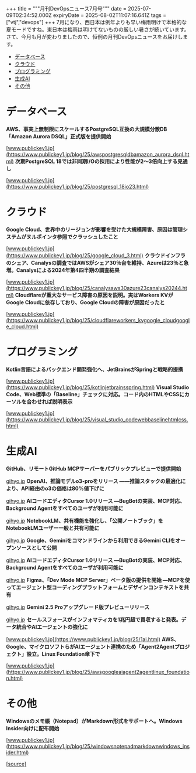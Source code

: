 +++
title = """月刊DevOpsニュース7月号"""
date = 2025-07-09T02:34:52.000Z
expiryDate = 2025-08-02T11:07:16.641Z
tags = ["vtj","devops"]
+++
7月になり、西日本は例年よりも早い梅雨明けで本格的な夏モードですね。東日本は梅雨は明けてないものの厳しい暑さが続いています。 さて、今月も月が変わりましたので、恒例の月刊DevOpsニュースをお届けします。

*   [データベース](#データベース)
*   [クラウド](#クラウド)
*   [プログラミング](#プログラミング)
*   [生成AI](#生成AI)
*   [その他](#その他)

データベース
======

**AWS、事実上無制限にスケールするPostgreSQL互換の大規模分散DB「Amazon Aurora DSQL」正式版を提供開始**

[www.publickey1.jp](https://www.publickey1.jp/blog/25/awspostgresqldbamazon_aurora_dsql.html) **次期PostgreSQL 18では非同期I/Oの採用により性能が2～3倍向上する見通し**

[www.publickey1.jp](https://www.publickey1.jp/blog/25/postgresql_18io23.html)

クラウド
====

**Google Cloud、世界中のリージョンが影響を受けた大規模障害、原因は管理システムがヌルポインタ参照でクラッシュしたこと**

[www.publickey1.jp](https://www.publickey1.jp/blog/25/google_cloud_3.html) **クラウドインフラのシェア、Canalysの調査ではAWSがシェア30％台を維持、Azureは23％と急増。Canalysによる2024年第4四半期の調査結果**

[www.publickey1.jp](https://www.publickey1.jp/blog/25/canalysaws30azure23canalys20244.html) **Cloudflareが重大なサービス障害の原因を説明。実はWorkers KVがGoogle Cloudに依存しており、Google Cloudの障害が原因だったと**

[www.publickey1.jp](https://www.publickey1.jp/blog/25/cloudflareworkers_kvgoogle_cloudgoogle_cloud.html)

プログラミング
=======

**Kotlin言語によるバックエンド開発強化へ、JetBrainsがSpringと戦略的提携**

[www.publickey1.jp](https://www.publickey1.jp/blog/25/kotlinjetbrainsspring.html) **Visual Studio Code、Web標準の「Baseline」チェックに対応。コード内のHTMLやCSSにカーソルを合わせれば説明表示**

[www.publickey1.jp](https://www.publickey1.jp/blog/25/visual_studio_codewebbaselinehtmlcss.html)

生成AI
====

**GitHub、リモートGitHub MCPサーバーをパブリックプレビューで提供開始**

[gihyo.jp](https://gihyo.jp/article/2025/06/remote-github-mcp-server?utm_source=feed) **OpenAI、推論モデルo3-proをリリース ——推論スタックの最適化により、API経由のo3の価格は80%値下げに**

[gihyo.jp](https://gihyo.jp/article/2025/06/openai-o3-pro?utm_source=feed) **AIコードエディタCursor 1.0リリース ―BugBotの実装、MCP対応、Background Agentをすべてのユーザが利用可能に**

[gihyo.jp](https://gihyo.jp/article/2025/06/cursor-1-0?utm_source=feed) **NotebookLM、共有機能を強化し、「公開ノートブック」をNotebookLMユーザー一般と共有可能に**

[gihyo.jp](https://gihyo.jp/article/2025/06/notebooklm-notebook-publicly?utm_source=feed) **Google、Geminiをコマンドラインから利用できるGemini CLIをオープンソースとして公開**

[gihyo.jp](https://gihyo.jp/article/2025/06/gemini-cli?utm_source=feed) **AIコードエディタCursor 1.0リリース ―BugBotの実装、MCP対応、Background Agentをすべてのユーザが利用可能に**

[gihyo.jp](https://gihyo.jp/article/2025/06/cursor-1-0?utm_source=feed) **Figma、「Dev Mode MCP Server」ベータ版の提供を開始 ―MCPを使ってエージェント型コーディングプラットフォームとデザインコンテキストを共有**

[gihyo.jp](https://gihyo.jp/article/2025/06/figma-dev-mode-mcp-server?utm_source=feed) **Gemini 2.5 Proアップグレード版プレビューリリース**

[gihyo.jp](https://gihyo.jp/article/2025/06/gemini-2-5-pro?utm_source=feed) **セールスフォースがインフォマティカを1兆円超で買収すると発表。データ統合やAIエージェントの強化に**

[www.publickey1.jp](https://www.publickey1.jp/blog/25/1ai.html) **AWS、Google、マイクロソフトらがAIエージェント連携のため「Agent2Agentプロジェクト」設立。Linux Foundation傘下で**

[www.publickey1.jp](https://www.publickey1.jp/blog/25/awsgoogleaiagent2agentlinux_foundation.html)

その他
===

**Windowsのメモ帳（Notepad）がMarkdown形式をサポートへ。Windows Insider向けに配布開始**

[www.publickey1.jp](https://www.publickey1.jp/blog/25/windowsnotepadmarkdownwindows_insider.html)

[[source]](https://devops-blog.virtualtech.jp/entry/20250709/1752028492)
